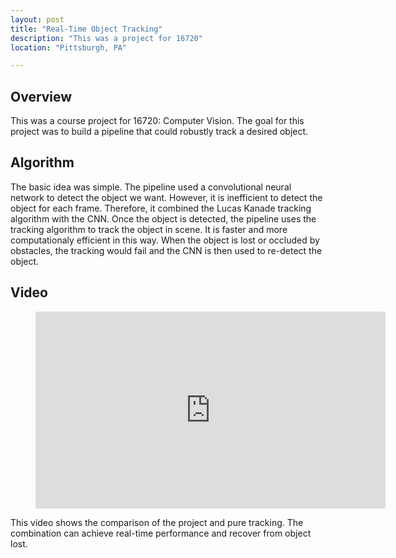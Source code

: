 ```yaml
---
layout: post
title: "Real-Time Object Tracking"
description: "This was a project for 16720"
location: "Pittsburgh, PA"

---
```


## Overview
This was a course project for 16720: Computer Vision. The goal for this project was to build a pipeline that could robustly track a desired object. 

## Algorithm
The basic idea was simple. The pipeline used a convolutional neural network to detect the object we want. However, it is inefficient to detect the object for each frame. 
Therefore, it combined the Lucas Kanade tracking algorithm with the CNN. Once the object is detected, the pipeline uses the tracking algorithm to track the object in scene. 
It is faster and more computationaly efficient in this way. When the object is lost or occluded by obstacles, the tracking would fail and the CNN is then used to re-detect the object.


## Video
<figure class="video_container">
  <iframe width="560" height="315" src="https://www.youtube.com/embed/vTFdL37lyjo" frameborder="0" allow="accelerometer; autoplay; encrypted-media; gyroscope; picture-in-picture" allowfullscreen></iframe>
</figure>
This video shows the comparison of the project and pure tracking. The combination can achieve real-time performance and recover from object lost.

